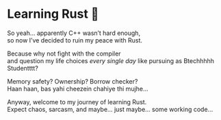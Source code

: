 # Learning Rust 🦀

So yeah... apparently C++ wasn’t hard enough,  
so now I’ve decided to ruin my peace with Rust.

Because why not fight with the compiler  
and question my life choices _every single day_ like pursuing as Btechhhhh Studentttt?

Memory safety? Ownership? Borrow checker?  
Haan haan, bas yahi cheezein chahiye thi mujhe…

Anyway, welcome to my journey of learning Rust.  
Expect chaos, sarcasm, and maybe… just maybe… some working code...
